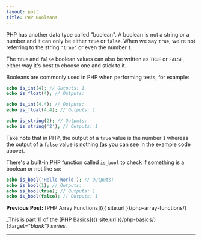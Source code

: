 ```yaml
---
layout: post
title: PHP Booleans
---
```


PHP has another data type called "boolean". A boolean is not a string or a number and it can only be either `true` or `false`. When we say `true`, we're not referring to the string `'true'` or even the number `1`.

The `true` and `false` boolean values can also be written as `TRUE` or `FALSE`, either way it's best to choose one and stick to it.

Booleans are commonly used in PHP when performing tests, for example:

```php
echo is_int(4); // Outputs: 1
echo is_float(4); // Outputs: 

echo is_int(4.4); // Outputs: 
echo is_float(4.4); // Outputs: 1

echo is_string(2); // Outputs: 
echo is_string('2'); // Outputs: 1
```

Take note that in PHP, the output of a `true` value is the number `1` whereas the output of a `false` value is nothing (as you can see in the example code above).

There's a built-in PHP function called `is_bool` to check if something is a boolean or not like so:

```php
echo is_bool('Hello World'); // Outputs: 
echo is_bool(1); // Outputs: 
echo is_bool(true); // Outputs: 1
echo is_bool(false); // Outputs: 1
```

**Previous Post:** [PHP Array Functions]({{ site.url }}/php-array-functions/)

_This is part 11 of the [PHP Basics]({{ site.url }}/php-basics/){:target="_blank"} series._

---
